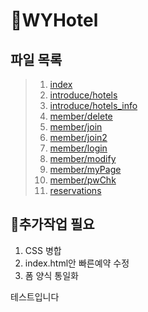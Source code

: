 # 🐶WYHotel

## 파일 목록
> 1. [index](index.html "메인페이지")
> 2. [introduce/hotels](introduce_hotels_info.html "호텔소개1")
> 3. [introduce/hotels_info](introduce_hotels.html "호텔소개2")
> 4. [member/delete](member_delete.html "회원탈퇴")
> 5. [member/join](member_join.html "회원가입")
> 6. [member/join2](member_join2.html "회원가입2")
> 7. [member/login](member_login.html "로그인")
> 8. [member/modify](member_modify.html "회원정보수정")
> 9. [member/myPage](member_myPage.html "마이페이지")
> 10. [member/pwChk](member_pwChk.html "비밀번호 체크")
> 11. [reservations](reservations.html "내 예약")

## 🐷추가작업 필요
1. CSS 병합
2. index.html안 빠른예약 수정
3. 폼 양식 통일화

테스트입니다